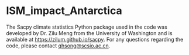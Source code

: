 # ISM_impact_Antarctica
The Sacpy climate statistics Python package used in the code was developed by Dr. Zilu Meng from the University of Washington and is available at https://zilum.github.io/sacpy. For any questions regarding the code, please contact qhsong@scsio.ac.cn.
